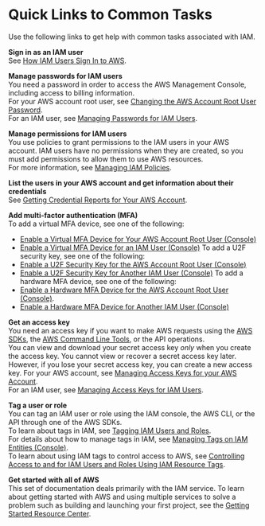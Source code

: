 # Quick Links to Common Tasks<a name="introduction_quick-links-common-tasks"></a>

Use the following links to get help with common tasks associated with IAM\.

**Sign in as an IAM user**  
See [How IAM Users Sign In to AWS](id_users_sign-in.md)\. 

**Manage passwords for IAM users**  
You need a password in order to access the AWS Management Console, including access to billing information\.  
For your AWS account root user, see [Changing the AWS Account Root User Password](id_credentials_passwords_change-root.md)\.   
For an IAM user, see [Managing Passwords for IAM Users](id_credentials_passwords_admin-change-user.md)\. 

**Manage permissions for IAM users**  
You use policies to grant permissions to the IAM users in your AWS account\. IAM users have no permissions when they are created, so you must add permissions to allow them to use AWS resources\.   
For more information, see [Managing IAM Policies](access_policies_manage.md)\. 

**List the users in your AWS account and get information about their credentials**  
See [Getting Credential Reports for Your AWS Account](id_credentials_getting-report.md)\. 

**Add multi\-factor authentication \(MFA\)**  
To add a virtual MFA device, see one of the following:   
+ [Enable a Virtual MFA Device for Your AWS Account Root User \(Console\)](id_credentials_mfa_enable_virtual.md#enable-virt-mfa-for-root)
+ [Enable a Virtual MFA Device for an IAM User \(Console\)](id_credentials_mfa_enable_virtual.md#enable-virt-mfa-for-iam-user)
To add a U2F security key, see one of the following:   
+ [Enable a U2F Security Key for the AWS Account Root User \(Console\)](id_credentials_mfa_enable_u2f.md#enable-u2f-mfa-for-root)
+ [Enable a U2F Security Key for Another IAM User \(Console\)](id_credentials_mfa_enable_u2f.md#enable-u2f-mfa-for-iam-user)
To add a hardware MFA device, see one of the following:   
+ [Enable a Hardware MFA Device for the AWS Account Root User \(Console\)](id_credentials_mfa_enable_physical.md#enable-hw-mfa-for-root)\.
+ [Enable a Hardware MFA Device for Another IAM User \(Console\)](id_credentials_mfa_enable_physical.md#enable-hw-mfa-for-iam-user)

**Get an access key**  
You need an access key if you want to make AWS requests using the [AWS SDKs](https://aws.amazon.com/tools/), the [AWS Command Line Tools](https://aws.amazon.com/tools/#Command_Line_Tools), or the API operations\.   
You can view and download your secret access key *only* when you create the access key\. You cannot view or recover a secret access key later\. However, if you lose your secret access key, you can create a new access key\. 
For your AWS account, see [Managing Access Keys for your AWS Account](https://docs.aws.amazon.com/general/latest/gr/managing-aws-access-keys.html)\.   
For an IAM user, see [Managing Access Keys for IAM Users](id_credentials_access-keys.md)\. 

**Tag a user or role**  
You can tag an IAM user or role using the IAM console, the AWS CLI, or the API through one of the AWS SDKs\.   
To learn about tags in IAM, see [Tagging IAM Users and Roles](id_tags.md)\.  
For details about how to manage tags in IAM, see [Managing Tags on IAM Entities \(Console\)](id_tags.md#id_tags_procs-console)\.  
To learn about using IAM tags to control access to AWS, see [Controlling Access to and for IAM Users and Roles Using IAM Resource Tags](access_iam-tags.md)\. 

**Get started with all of AWS**  
This set of documentation deals primarily with the IAM service\. To learn about getting started with AWS and using multiple services to solve a problem such as building and launching your first project, see the [Getting Started Resource Center](https://aws.amazon.com/getting-started/)\. 
